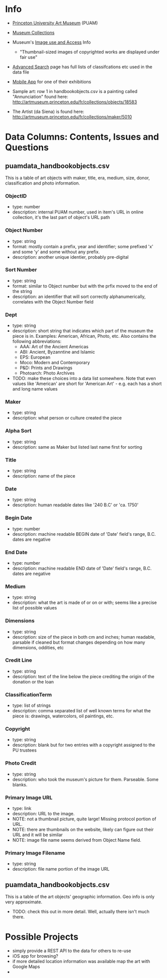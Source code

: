 # Info

- [Princeton University Art Museum](http://artmuseum.princeton.edu) (PUAM)

- [Museum Collections](http://artmuseum.princeton.edu/fr/collections)

- Museum's [Image use and Access](http://artmuseum.princeton.edu/image-use-and-access) Info
    + "Thumbnail-sized images of copyrighted works are displayed under fair use"

- [Advanced Search](http://artmuseum.princeton.edu/fr/search/collections-advanced#advanced) page has full lists of classifcations etc used in the data file

- [Mobile App](http://artmuseum.princeton.edu/fr/about/press-room/announcement/princeton-university-art-museum-debuts-first-mobile-app) for one of their exhibitions

- Sample art: row 1 in handbookobjects.csv is a painting called "Annunciation" found here:
http://artmuseum.princeton.edu/fr/collections/objects/18583

- The Artist (da Siena) is found here:
http://artmuseum.princeton.edu/fr/collections/maker/5010


# Data Columns: Contents, Issues and Questions

## puamdata_handbookobjects.csv
This is a table of art objects with maker, title, era, medium, size, donor, classification and photo information.

### ObjectID
- type: number
- description: internal PUAM number, used in item's URL in online collection, it's the last part of object's URL path

### Object Number
- type: string
- format: mostly contain a prefix, year and identifier; some prefixed 'x' and some 'y' and some without any prefix.
- description: another unique identier, probably pre-digital

### Sort Number
- type: string
- format: similar to Object number but with the prfix moved to the end of the string
- description: an identifier that will sort correctly alphanumerically, correlates with the Object Number field

### Dept
- type: string
- description: short string that indicates which part of the museum the piece is in. Examples: American, African, Photo, etc. Also contains the following abbreviations: 
    + AAA: Art of the Ancient Americas
    + ABI: Ancient, Byzanntine and Islamic
    + EPS: European
    + Moco: Modern and Contemporary
    + P&D: Prints and Drawings
    + Photoarch: Photo Archives
- TODO: make these choices into a data list somewhere. Note that even values like 'American' are short for 'American Art' - e.g. each has a short and long name values

### Maker
- type: string
- description: what person or culture created the piece

### Alpha Sort
- type: string
- description: same as Maker but listed last name first for sorting 

### Title
- type: string
- description: name of the piece

### Date
- type: string 
- description: human readable dates like '240 B.C' or 'ca. 1750'

### Begin Date
- type: number
- description: machine readable BEGIN date of 'Date' field's range, B.C. dates are negative

### End Date
- type: number
- description: machine readable END date of 'Date' field's range, B.C. dates are negative

### Medium
- type: string
- description: what the art is made of or on or with; seems like a precise list of possible values

### Dimensions
- type: string
- description: size of the piece in both cm and inches; human readable, parsable if cleaned but format changes depending on how many dimensions, oddities, etc

### Credit Line
- type: string
- description: text of the line below the piece crediting the origin of the donation or the loan

### ClassificationTerm
- type: list of strings
- description: comma separated list of well known terms for what the piece is: drawings, watercolors, oil paintings, etc.

### Copyright
- type: string
- description: blank but for two entries with a copyright assigned to the PU trustees

### Photo Credit
- type: string
- description: who took the museum's picture for them. Parseable. Some blanks.

### Primary Image URL
- type: link
- description: URL to the image.
- NOTE: not a thumbnail picture, quite large! Missing protocol portion of URL. 
- NOTE: there are thumbnails on the website, likely can figure out their URL and it will be similar
- NOTE: image file name seems derived from Object Name field.

### Primary Image Filename
- type: string
- description: file name portion of the image URL

## puamdata_handbookobjects.csv
This is a table of the art objects' geographic information. Geo info is only very approximate.

- TODO: check this out in more detail. Well, actually there isn't much there.


# Possible Projects

- simply provide a REST API to the data for others to re-use
- iOS app for browsing?
- if more detailed location information was available map the art with Google Maps
- 